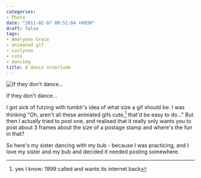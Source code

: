 ```yaml
---
categories:
- Photo
date: "2011-02-07 09:52:04 +0930"
draft: false
tags:
- Amelynne Grace
- animated gif
- carlynne
- cute
- dancing
title: A dance interlude
---
```


![If they don't dance...](//turbo.geekorium.com.au/images/Dance-Carly-Ammy.gif)

If they don't dance...

I got sick of futzing with tumblr's idea of what size a gif should be. I was thinking "Oh, aren't all these animated gifs cute,[^1] that'd be easy to do..." But then I actually tried to post one, and realised that it really only wants you to post about 3 frames about the size of a postage stamp and where's the fun in that?

So here's my sister dancing with my bub - because I was practicing, and I love my sister and my bub and decided it needed posting somewhere.

[^1]: yes I know: 1999 called and wants its internet back
